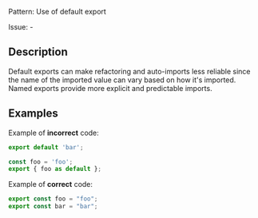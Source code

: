 Pattern: Use of default export

Issue: -

## Description

Default exports can make refactoring and auto-imports less reliable since the name of the imported value can vary based on how it's imported. Named exports provide more explicit and predictable imports.

## Examples

Example of **incorrect** code:
```javascript
export default 'bar';

const foo = 'foo';
export { foo as default };
```

Example of **correct** code:
```javascript
export const foo = "foo";
export const bar = "bar";
```